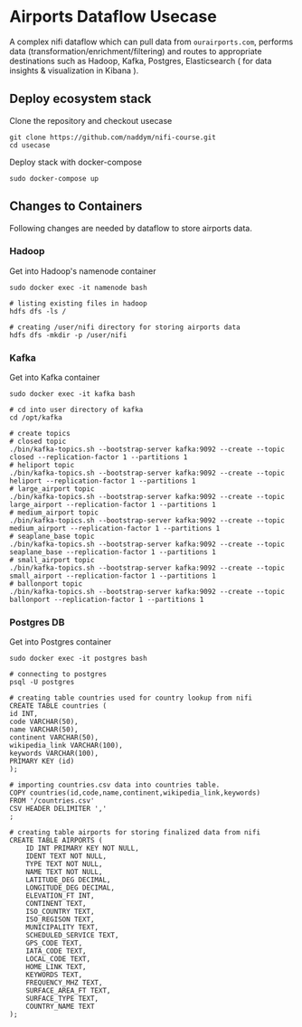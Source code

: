 # Airports Dataflow Usecase

A complex nifi dataflow which can pull data from `ourairports.com`, performs data (transformation/enrichment/filtering) and routes to appropriate destinations such as Hadoop, Kafka, Postgres, Elasticsearch ( for data insights & visualization in Kibana ).

## Deploy ecosystem stack

Clone the repository and checkout usecase

```shell
git clone https://github.com/naddym/nifi-course.git
cd usecase
```

Deploy stack with docker-compose

```shell
sudo docker-compose up
```

## Changes to Containers

Following changes are needed by dataflow to store airports data.

### Hadoop

Get into Hadoop's namenode container

```shell
sudo docker exec -it namenode bash

# listing existing files in hadoop
hdfs dfs -ls /

# creating /user/nifi directory for storing airports data
hdfs dfs -mkdir -p /user/nifi
```

### Kafka

Get into Kafka container

```shell
sudo docker exec -it kafka bash

# cd into user directory of kafka
cd /opt/kafka

# create topics
# closed topic
./bin/kafka-topics.sh --bootstrap-server kafka:9092 --create --topic closed --replication-factor 1 --partitions 1
# heliport topic
./bin/kafka-topics.sh --bootstrap-server kafka:9092 --create --topic heliport --replication-factor 1 --partitions 1
# large_airport topic
./bin/kafka-topics.sh --bootstrap-server kafka:9092 --create --topic large_airport --replication-factor 1 --partitions 1
# medium_airport topic
./bin/kafka-topics.sh --bootstrap-server kafka:9092 --create --topic medium_airport --replication-factor 1 --partitions 1
# seaplane_base topic
./bin/kafka-topics.sh --bootstrap-server kafka:9092 --create --topic seaplane_base --replication-factor 1 --partitions 1
# small_airport topic
./bin/kafka-topics.sh --bootstrap-server kafka:9092 --create --topic small_airport --replication-factor 1 --partitions 1
# ballonport topic
./bin/kafka-topics.sh --bootstrap-server kafka:9092 --create --topic ballonport --replication-factor 1 --partitions 1
```
### Postgres DB

Get into Postgres container

```shell
sudo docker exec -it postgres bash

# connecting to postgres
psql -U postgres

# creating table countries used for country lookup from nifi
CREATE TABLE countries (
id INT,
code VARCHAR(50),
name VARCHAR(50),
continent VARCHAR(50),
wikipedia_link VARCHAR(100),
keywords VARCHAR(100),
PRIMARY KEY (id)
);

# importing countries.csv data into countries table.
COPY countries(id,code,name,continent,wikipedia_link,keywords)
FROM '/countries.csv'
CSV HEADER DELIMITER ','
;

# creating table airports for storing finalized data from nifi
CREATE TABLE AIRPORTS (
    ID INT PRIMARY KEY NOT NULL,
    IDENT TEXT NOT NULL,
    TYPE TEXT NOT NULL,
    NAME TEXT NOT NULL,
    LATITUDE_DEG DECIMAL,
    LONGITUDE_DEG DECIMAL,
    ELEVATION_FT INT,
    CONTINENT TEXT,
    ISO_COUNTRY TEXT,
    ISO_REGISON TEXT,
    MUNICIPALITY TEXT,
    SCHEDULED_SERVICE TEXT,
    GPS_CODE TEXT,
    IATA_CODE TEXT,
    LOCAL_CODE TEXT,
    HOME_LINK TEXT,
    KEYWORDS TEXT,
    FREQUENCY_MHZ TEXT,
    SURFACE_AREA_FT TEXT,
    SURFACE_TYPE TEXT,
    COUNTRY_NAME TEXT
);
```